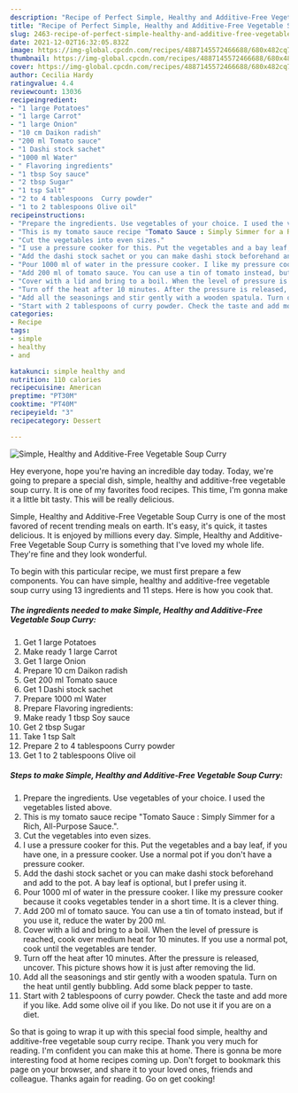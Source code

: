 ```yaml
---
description: "Recipe of Perfect Simple, Healthy and Additive-Free Vegetable Soup Curry"
title: "Recipe of Perfect Simple, Healthy and Additive-Free Vegetable Soup Curry"
slug: 2463-recipe-of-perfect-simple-healthy-and-additive-free-vegetable-soup-curry
date: 2021-12-02T16:32:05.832Z
image: https://img-global.cpcdn.com/recipes/4887145572466688/680x482cq70/simple-healthy-and-additive-free-vegetable-soup-curry-recipe-main-photo.jpg
thumbnail: https://img-global.cpcdn.com/recipes/4887145572466688/680x482cq70/simple-healthy-and-additive-free-vegetable-soup-curry-recipe-main-photo.jpg
cover: https://img-global.cpcdn.com/recipes/4887145572466688/680x482cq70/simple-healthy-and-additive-free-vegetable-soup-curry-recipe-main-photo.jpg
author: Cecilia Hardy
ratingvalue: 4.4
reviewcount: 13036
recipeingredient:
- "1 large Potatoes"
- "1 large Carrot"
- "1 large Onion"
- "10 cm Daikon radish"
- "200 ml Tomato sauce"
- "1 Dashi stock sachet"
- "1000 ml Water"
- " Flavoring ingredients"
- "1 tbsp Soy sauce"
- "2 tbsp Sugar"
- "1 tsp Salt"
- "2 to 4 tablespoons  Curry powder"
- "1 to 2 tablespoons Olive oil"
recipeinstructions:
- "Prepare the ingredients. Use vegetables of your choice. I used the vegetables listed above."
- "This is my tomato sauce recipe "Tomato Sauce : Simply Simmer for a Rich, All-Purpose Sauce."."
- "Cut the vegetables into even sizes."
- "I use a pressure cooker for this. Put the vegetables and a bay leaf, if you have one, in a pressure cooker. Use a normal pot if you don&#39;t have a pressure cooker."
- "Add the dashi stock sachet or you can make dashi stock beforehand and add to the pot. A bay leaf is optional, but I prefer using it."
- "Pour 1000 ml of water in the pressure cooker. I like my pressure cooker because it cooks vegetables tender in a short time. It is a clever thing."
- "Add 200 ml of tomato sauce. You can use a tin of tomato instead, but if you use it, reduce the water by 200 ml."
- "Cover with a lid and bring to a boil. When the level of pressure is reached, cook over medium heat for 10 minutes. If you use a normal pot, cook until the vegetables are tender."
- "Turn off the heat after 10 minutes. After the pressure is released, uncover. This picture shows how it is just after removing the lid."
- "Add all the seasonings and stir gently with a wooden spatula. Turn on the heat until gently bubbling. Add some black pepper to taste."
- "Start with 2 tablespoons of curry powder. Check the taste and add more if you like. Add some olive oil if you like. Do not use it if you are on a diet."
categories:
- Recipe
tags:
- simple
- healthy
- and

katakunci: simple healthy and 
nutrition: 110 calories
recipecuisine: American
preptime: "PT30M"
cooktime: "PT40M"
recipeyield: "3"
recipecategory: Dessert

---
```



![Simple, Healthy and Additive-Free Vegetable Soup Curry](https://img-global.cpcdn.com/recipes/4887145572466688/680x482cq70/simple-healthy-and-additive-free-vegetable-soup-curry-recipe-main-photo.jpg)

Hey everyone, hope you're having an incredible day today. Today, we're going to prepare a special dish, simple, healthy and additive-free vegetable soup curry. It is one of my favorites food recipes. This time, I'm gonna make it a little bit tasty. This will be really delicious.

Simple, Healthy and Additive-Free Vegetable Soup Curry is one of the most favored of recent trending meals on earth. It's easy, it's quick, it tastes delicious. It is enjoyed by millions every day. Simple, Healthy and Additive-Free Vegetable Soup Curry is something that I've loved my whole life. They're fine and they look wonderful.




To begin with this particular recipe, we must first prepare a few components. You can have simple, healthy and additive-free vegetable soup curry using 13 ingredients and 11 steps. Here is how you cook that.

<!--inarticleads1-->

##### The ingredients needed to make Simple, Healthy and Additive-Free Vegetable Soup Curry:

1. Get 1 large Potatoes
1. Make ready 1 large Carrot
1. Get 1 large Onion
1. Prepare 10 cm Daikon radish
1. Get 200 ml Tomato sauce
1. Get 1 Dashi stock sachet
1. Prepare 1000 ml Water
1. Prepare  Flavoring ingredients:
1. Make ready 1 tbsp Soy sauce
1. Get 2 tbsp Sugar
1. Take 1 tsp Salt
1. Prepare 2 to 4 tablespoons  Curry powder
1. Get 1 to 2 tablespoons Olive oil




<!--inarticleads2-->

##### Steps to make Simple, Healthy and Additive-Free Vegetable Soup Curry:

1. Prepare the ingredients. Use vegetables of your choice. I used the vegetables listed above.
1. This is my tomato sauce recipe "Tomato Sauce : Simply Simmer for a Rich, All-Purpose Sauce.".
1. Cut the vegetables into even sizes.
1. I use a pressure cooker for this. Put the vegetables and a bay leaf, if you have one, in a pressure cooker. Use a normal pot if you don&#39;t have a pressure cooker.
1. Add the dashi stock sachet or you can make dashi stock beforehand and add to the pot. A bay leaf is optional, but I prefer using it.
1. Pour 1000 ml of water in the pressure cooker. I like my pressure cooker because it cooks vegetables tender in a short time. It is a clever thing.
1. Add 200 ml of tomato sauce. You can use a tin of tomato instead, but if you use it, reduce the water by 200 ml.
1. Cover with a lid and bring to a boil. When the level of pressure is reached, cook over medium heat for 10 minutes. If you use a normal pot, cook until the vegetables are tender.
1. Turn off the heat after 10 minutes. After the pressure is released, uncover. This picture shows how it is just after removing the lid.
1. Add all the seasonings and stir gently with a wooden spatula. Turn on the heat until gently bubbling. Add some black pepper to taste.
1. Start with 2 tablespoons of curry powder. Check the taste and add more if you like. Add some olive oil if you like. Do not use it if you are on a diet.




So that is going to wrap it up with this special food simple, healthy and additive-free vegetable soup curry recipe. Thank you very much for reading. I'm confident you can make this at home. There is gonna be more interesting food at home recipes coming up. Don't forget to bookmark this page on your browser, and share it to your loved ones, friends and colleague. Thanks again for reading. Go on get cooking!
